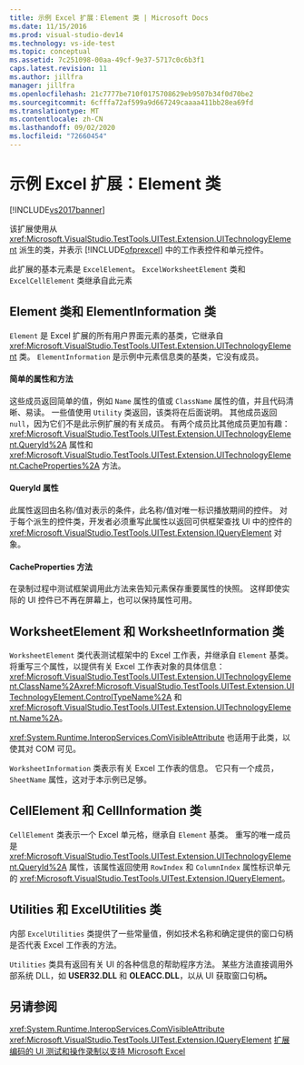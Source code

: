 ```yaml
---
title: 示例 Excel 扩展：Element 类 | Microsoft Docs
ms.date: 11/15/2016
ms.prod: visual-studio-dev14
ms.technology: vs-ide-test
ms.topic: conceptual
ms.assetid: 7c251098-00aa-49cf-9e37-5717c0c6b3f1
caps.latest.revision: 11
ms.author: jillfra
manager: jillfra
ms.openlocfilehash: 21c7777be710f0175708629eb9507b34f0d70be2
ms.sourcegitcommit: 6cfffa72af599a9d667249caaaa411bb28ea69fd
ms.translationtype: MT
ms.contentlocale: zh-CN
ms.lasthandoff: 09/02/2020
ms.locfileid: "72660454"
---
```

# <a name="sample-excel-extension-element-classes"></a>示例 Excel 扩展：Element 类
[!INCLUDE[vs2017banner](../includes/vs2017banner.md)]

该扩展使用从 <xref:Microsoft.VisualStudio.TestTools.UITest.Extension.UITechnologyElement> 派生的类，并表示 [!INCLUDE[ofprexcel](../includes/ofprexcel-md.md)] 中的工作表控件和单元控件。

 此扩展的基本元素是 `ExcelElement`。 `ExcelWorksheetElement` 类和 `ExcelCellElement` 类继承自此元素

## <a name="element-and-elementinformation-classes"></a>Element 类和 ElementInformation 类
 `Element` 是 Excel 扩展的所有用户界面元素的基类，它继承自 <xref:Microsoft.VisualStudio.TestTools.UITest.Extension.UITechnologyElement> 类。 `ElementInformation` 是示例中元素信息类的基类，它没有成员。

#### <a name="simple-properties-and-methods"></a>简单的属性和方法
 这些成员返回简单的值，例如 `Name` 属性的值或 `ClassName` 属性的值，并且代码清晰、易读。 一些值使用 `Utility` 类返回，该类将在后面说明。 其他成员返回 `null`，因为它们不是此示例扩展的有关成员。 有两个成员比其他成员更加有趣：<xref:Microsoft.VisualStudio.TestTools.UITest.Extension.UITechnologyElement.QueryId%2A> 属性和 <xref:Microsoft.VisualStudio.TestTools.UITest.Extension.UITechnologyElement.CacheProperties%2A> 方法。

#### <a name="queryid-property"></a>QueryId 属性
 此属性返回由名称/值对表示的条件，此名称/值对唯一标识播放期间的控件。 对于每个派生的控件类，开发者必须重写此属性以返回可供框架查找 UI 中的控件的 <xref:Microsoft.VisualStudio.TestTools.UITest.Extension.IQueryElement> 对象。

#### <a name="cacheproperties-method"></a>CacheProperties 方法
 在录制过程中测试框架调用此方法来告知元素保存重要属性的快照。 这样即使实际的 UI 控件已不再在屏幕上，也可以保持属性可用。

## <a name="worksheetelement-and-worksheetinformation-classes"></a>WorksheetElement 和 WorksheetInformation 类
 `WorksheetElement` 类代表测试框架中的 Excel 工作表，并继承自 `Element` 基类。 将重写三个属性，以提供有关 Excel 工作表对象的具体信息：<xref:Microsoft.VisualStudio.TestTools.UITest.Extension.UITechnologyElement.ClassName%2A><xref:Microsoft.VisualStudio.TestTools.UITest.Extension.UITechnologyElement.ControlTypeName%2A> 和 <xref:Microsoft.VisualStudio.TestTools.UITest.Extension.UITechnologyElement.Name%2A>。

 <xref:System.Runtime.InteropServices.ComVisibleAttribute> 也适用于此类，以使其对 COM 可见。

 `WorksheetInformation` 类表示有关 Excel 工作表的信息。 它只有一个成员，`SheetName` 属性，这对于本示例已足够。

## <a name="cellelement-and-cellinformation-classes"></a>CellElement 和 CellInformation 类
 `CellElement` 类表示一个 Excel 单元格，继承自 `Element` 基类。 重写的唯一成员是 <xref:Microsoft.VisualStudio.TestTools.UITest.Extension.UITechnologyElement.QueryId%2A> 属性，该属性返回使用 `RowIndex` 和 `ColumnIndex` 属性标识单元的 <xref:Microsoft.VisualStudio.TestTools.UITest.Extension.IQueryElement>。

## <a name="utilities-and-excelutilities-classes"></a>Utilities 和 ExcelUtilities 类
 内部 `ExcelUtilities` 类提供了一些常量值，例如技术名称和确定提供的窗口句柄是否代表 Excel 工作表的方法。

 `Utilities` 类具有返回有关 UI 的各种信息的帮助程序方法。 某些方法直接调用外部系统 DLL，如 **USER32.DLL** 和 **OLEACC.DLL**，以从 UI 获取窗口句柄<strong>。</strong>

## <a name="see-also"></a>另请参阅
 <xref:System.Runtime.InteropServices.ComVisibleAttribute> <xref:Microsoft.VisualStudio.TestTools.UITest.Extension.IQueryElement>
 [扩展编码的 UI 测试和操作录制以支持 Microsoft Excel](../test/extending-coded-ui-tests-and-action-recordings-to-support-microsoft-excel.md)
